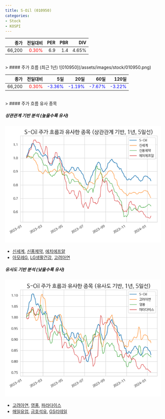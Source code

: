 ```yaml
---
title: S-Oil (010950)
categories:
- Stock
- KOSPI
---
```


|종가|전일대비|PER|PBR|DIV|
|---:|-------:|--:|--:|--:|
|66,200|<span style="color: red">0.30%</span>|6.9|1.4|4.65%|

<!-- more -->
<br>
> #### 주가 흐름 (최근 1년)
![010950](/assets/images/stock/010950.png)

|종가|전일대비|5일|20일|60일|120일|
|---:|-------:|--:|---:|---:|----:|
|66,200|<span style="color: red">0.30%</span>|<span style="color: blue">-3.36%</span>|<span style="color: blue">-1.19%</span>|<span style="color: blue">-7.67%</span>|<span style="color: blue">-3.22%</span>|

<br>
> #### 주가 흐름 유사 종목

##### 상관관계 기반 분석 (높을수록 유사)
![010950](/assets/images/stock/010950_corr.png)
- [신세계](/004170/), [신풍제약](/019170/), [에치에프알](/230240/)
- [아모레G](/002790/), [LG생활건강](/051900/), [고려아연](/010130/)

##### 유사도 기반 분석 (낮을수록 유사)	
![010950](/assets/images/stock/010950_sim.png)
- [고려아연](/010130/), [영풍](/000670/), [파라다이스](/034230/)
- [매일유업](/267980/), [금호석유](/011780/), [GS리테일](/007070/)